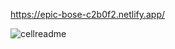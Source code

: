 https://epic-bose-c2b0f2.netlify.app/

![cellreadme](https://user-images.githubusercontent.com/96742270/152042028-1cffee8c-f23b-421e-a49a-ddfd2ada745b.png)

